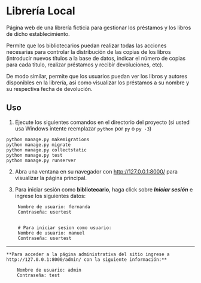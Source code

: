 # Librería Local

Página web de una librería ficticia para gestionar los préstamos y los libros de dicho establecimiento.

Permite que los bibliotecarios puedan realizar todas las acciones necesarias para controlar la distribución de las copias de los libros (introducir nuevos títulos a la base de datos, indicar el número de copias para cada titulo, realizar préstamos y recibir devoluciones, etc).

De modo similar, permite que los usuarios puedan ver los libros y autores disponibles en la librería, asi como visualizar los préstamos a su nombre y su respectiva fecha de devolución.

## Uso

1. Ejecute los siguientes comandos en el directorio del proyecto (si usted usa Windows intente reemplazar `python` por `py` o `py -3`)

```
python manage.py makemigrations
python manage.py migrate
python manage.py collectstatic
python manage.py test
python manage.py runserver
```

2. Abra una ventana en su navegador con http://127.0.0.1:8000/ para visualizar la página principal.

3. Para iniciar sesión como **bibliotecario**, haga click sobre ***Iniciar sesión*** e ingrese los siguientes datos:

        Nombre de usuario: fernanda
        Contraseña: usertest


        # Para iniciar sesion como usuario:
        Nombre de usuario: manuel
        Contraseña: usertest

---

    **Para acceder a la página administrativa del sitio ingrese a http://127.0.0.1:8000/admin/ con la siguiente información:**

        Nombre de usuario: admin
        Contraseña: test
